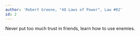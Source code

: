 ```yaml
---
author: 'Robert Greene, "48 Laws of Power", Law #02'
id: 2
---
```


Never put too much trust in friends, learn how to use enemies.